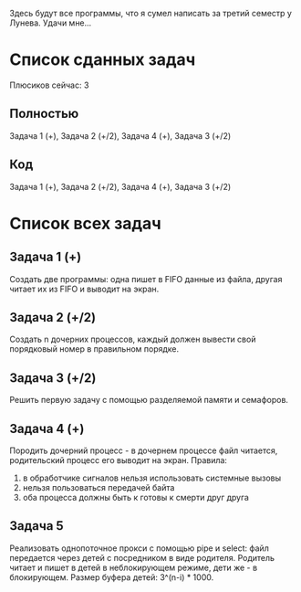 Здесь будут все программы, что я сумел написать за третий семестр у Лунева. Удачи мне...
# Список сданных задач
Плюсиков сейчас: 3
## Полностью
Задача 1 (+), Задача 2 (+/2), Задача 4 (+), Задача 3 (+/2)
## Код
Задача 1 (+), Задача 2 (+/2), Задача 4 (+), Задача 3 (+/2)
# Список всех задач
## Задача 1 (+)
Создать две программы: одна пишет в FIFO данные из файла, другая читает их из FIFO и выводит на экран.
## Задача 2 (+/2)
Создать n дочерних процессов, каждый должен вывести свой порядковый номер в правильном порядке.
## Задача 3 (+/2)
Решить первую задачу с помощью разделяемой памяти и семафоров.
## Задача 4 (+)
Породить дочерний процесс - в дочернем процессе файл читается, родительский процесс его выводит на экран.
Правила:
1) в обработчике сигналов нельзя использовать системные вызовы
2) нельзя пользоваться передачей байта
3) оба процесса должны быть к готовы к смерти друг друга
## Задача 5
Реализовать однопоточное прокси с помощью pipe и select: файл передается через детей с посредником в виде родителя. Родитель читает и пишет в детей в неблокирующем режиме, дети же - в блокирующем. Размер буфера детей: 3^(n-i) * 1000.
